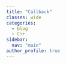 ```yaml
---
title: "Callback"
classes: wide
categories: 
  - blog
  - C++
sidebar:
  nav: "main"
author_profile: true
---
```

   